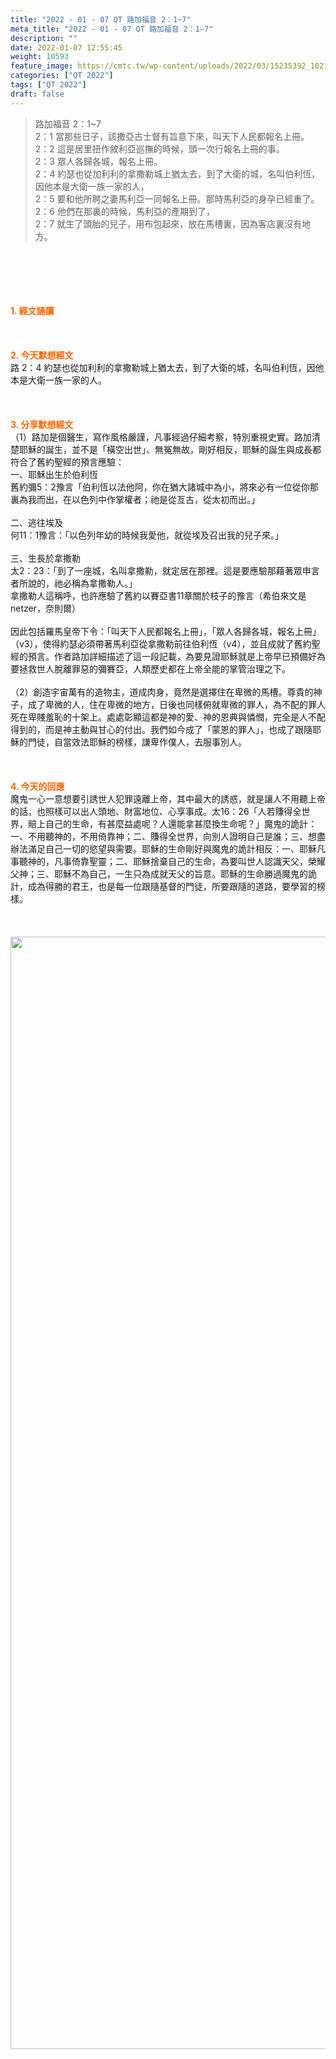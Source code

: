 ```yaml
---
title: "2022 - 01 - 07 QT 路加福音 2：1~7"
meta_title: "2022 - 01 - 07 QT 路加福音 2：1~7"
description: ""
date: 2022-01-07 12:55:45
weight: 10593
feature_image: https://cmtc.tw/wp-content/uploads/2022/03/15235392_10211799862337740_180693556567566654_o-1.webp
categories: ["QT 2022"]
tags: ["QT 2022"]
draft: false
---
```


<blockquote>路加福音 2：1~7<br />
2：1 當那些日子，該撒亞古士督有旨意下來，叫天下人民都報名上冊。<br />
2：2 這是居里扭作敘利亞巡撫的時候，頭一次行報名上冊的事。<br />
2：3 眾人各歸各城，報名上冊。<br />
2：4 約瑟也從加利利的拿撒勒城上猶太去，到了大衛的城，名叫伯利恆，因他本是大衛一族一家的人，<br />
2：5 要和他所聘之妻馬利亞一同報名上冊。那時馬利亞的身孕已經重了。<br />
2：6 他們在那裏的時候，馬利亞的產期到了，<br />
2：7 就生了頭胎的兒子，用布包起來，放在馬槽裏，因為客店裏沒有地方。</blockquote><br />
&nbsp;<br />
<br />
&nbsp;<br />
<br />
<span style="color: #ff6600;"><strong>1. </strong><strong>經文誦讀</strong></span><br />
<br />
<span style="color: #ff6600;"><strong> </strong></span><br />
<br />
<span style="color: #ff6600;"><strong>2. 今天默想</strong><strong>經文<br />
</strong></span>路 2：4 約瑟也從加利利的拿撒勒城上猶太去，到了大衛的城，名叫伯利恆，因他本是大衛一族一家的人。<br />
<br />
&nbsp;<br />
<br />
<span style="color: #ff6600;"><strong>3. 分享默想經文<br />
</strong></span>（1）路加是個醫生，寫作風格嚴謹，凡事經過仔細考察，特別重視史實。路加清楚耶穌的誕生，並不是「橫空出世」、無冤無故，剛好相反，耶穌的誕生與成長都符合了舊約聖經的預言應驗：<br />
一、耶穌出生於伯利恆<br />
舊約彌5：2豫言「伯利恆以法他阿，你在猶大諸城中為小，將來必有一位從你那裏為我而出，在以色列中作掌權者；祂是從亙古，從太初而出。」<br />
<br />
二、逃往埃及<br />
何11：1豫言：「以色列年幼的時候我愛他，就從埃及召出我的兒子來。」<br />
<br />
三、生長於拿撒勒<br />
太2：23：「到了一座城，名叫拿撒勒，就定居在那裡。這是要應驗那藉著眾申言者所說的，祂必稱為拿撒勒人。」<br />
拿撒勒人這稱呼，也許應驗了舊約以賽亞書11章關於枝子的豫言（希伯來文是netzer，奈則爾）<br />
<br />
因此包括羅馬皇帝下令：「叫天下人民都報名上冊」，「眾人各歸各城，報名上冊」（v3），使得約瑟必須帶著馬利亞從拿撒勒前往伯利恆（v4），並且成就了舊約聖經的預言。作者路加詳細描述了這一段記載，為要見證耶穌就是上帝早已預備好為要拯救世人脫離罪惡的彌賽亞，人類歷史都在上帝全能的掌管治理之下。<br />
<br />
（2）創造宇宙萬有的造物主，道成肉身，竟然是選擇住在卑微的馬槽。尊貴的神子，成了卑微的人，住在卑微的地方，日後也同樣俯就卑微的罪人，為不配的罪人死在卑賤羞恥的十架上。處處彰顯這都是神的愛、神的恩典與憐憫，完全是人不配得到的，而是神主動與甘心的付出。我們如今成了「蒙恩的罪人」，也成了跟隨耶穌的門徒，自當效法耶穌的榜樣，謙卑作僕人，去服事別人。<br />
<br />
&nbsp;<br />
<br />
<span style="color: #ff6600;"><strong>4. 今天的回應<br />
</strong></span>魔鬼一心一意想要引誘世人犯罪遠離上帝，其中最大的誘惑，就是讓人不用聽上帝的話，也照樣可以出人頭地、財富地位、心享事成。太16：26「人若賺得全世界，賠上自己的生命，有甚麼益處呢？人還能拿甚麼換生命呢？」魔鬼的詭計：一、不用聽神的，不用倚靠神；二、賺得全世界，向別人證明自己是誰；三、想盡辦法滿足自己一切的慾望與需要。耶穌的生命剛好與魔鬼的詭計相反：一、耶穌凡事聽神的，凡事倚靠聖靈；二、耶穌捨棄自己的生命，為要叫世人認識天父，榮耀父神；三、耶穌不為自己，一生只為成就天父的旨意。耶穌的生命勝過魔鬼的詭計，成為得勝的君王，也是每一位跟隨基督的門徒，所要跟隨的道路，要學習的榜樣。<br />
<br />
&nbsp;<br />
<br />
<img class="size-full wp-image-10643 aligncenter" src="https://cmtc.tw/wp-content/uploads/2022/01/202201.jpg" alt="" width="1080" height="1780" /><br />
<br />
&nbsp;
        